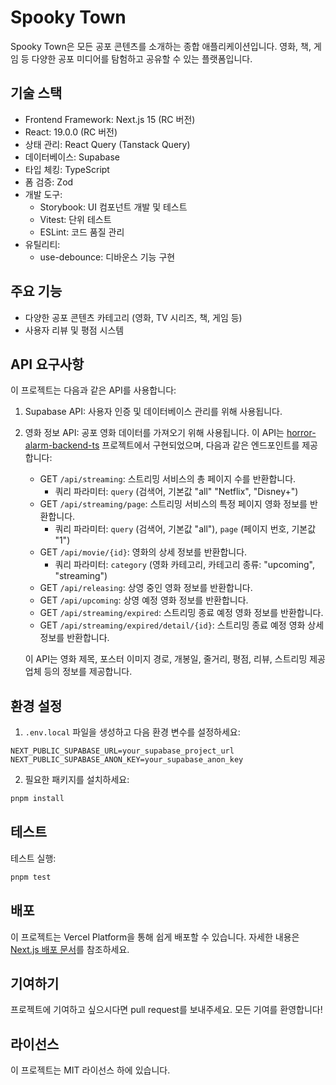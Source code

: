 # Spooky Town

Spooky Town은 모든 공포 콘텐츠를 소개하는 종합 애플리케이션입니다. 영화, 책, 게임 등 다양한 공포 미디어를 탐험하고 공유할 수 있는 플랫폼입니다.

## 기술 스택

- Frontend Framework: Next.js 15 (RC 버전)
- React: 19.0.0 (RC 버전)
- 상태 관리: React Query (Tanstack Query)
- 데이터베이스: Supabase
- 타입 체킹: TypeScript
- 폼 검증: Zod
- 개발 도구:
  - Storybook: UI 컴포넌트 개발 및 테스트
  - Vitest: 단위 테스트
  - ESLint: 코드 품질 관리
- 유틸리티:
  - use-debounce: 디바운스 기능 구현

## 주요 기능

- 다양한 공포 콘텐츠 카테고리 (영화, TV 시리즈, 책, 게임 등)
- 사용자 리뷰 및 평점 시스템

## API 요구사항

이 프로젝트는 다음과 같은 API를 사용합니다:

1. Supabase API: 사용자 인증 및 데이터베이스 관리를 위해 사용됩니다.

2. 영화 정보 API: 공포 영화 데이터를 가져오기 위해 사용됩니다. 이 API는 [horror-alarm-backend-ts](https://github.com/Hoogokok/horror-alarm-backend-ts) 프로젝트에서 구현되었으며, 다음과 같은 엔드포인트를 제공합니다:

   - GET `/api/streaming`: 스트리밍 서비스의 총 페이지 수를 반환합니다.
     - 쿼리 파라미터: `query` (검색어, 기본값 "all" "Netflix", "Disney+")
   - GET `/api/streaming/page`: 스트리밍 서비스의 특정 페이지 영화 정보를 반환합니다.
     - 쿼리 파라미터: `query` (검색어, 기본값 "all"), `page` (페이지 번호, 기본값 "1")
   - GET `/api/movie/{id}`: 영화의 상세 정보를 반환합니다.
     - 쿼리 파라미터: `category` (영화 카테고리, 카테고리 종류: "upcoming", "streaming")
   - GET `/api/releasing`: 상영 중인 영화 정보를 반환합니다.
   - GET `/api/upcoming`: 상영 예정 영화 정보를 반환합니다.
   - GET `/api/streaming/expired`: 스트리밍 종료 예정 영화 정보를 반환합니다.
   - GET `/api/streaming/expired/detail/{id}`: 스트리밍 종료 예정 영화 상세 정보를 반환합니다.

   이 API는 영화 제목, 포스터 이미지 경로, 개봉일, 줄거리, 평점, 리뷰, 스트리밍 제공업체 등의 정보를 제공합니다.

## 환경 설정

1. `.env.local` 파일을 생성하고 다음 환경 변수를 설정하세요:

```
NEXT_PUBLIC_SUPABASE_URL=your_supabase_project_url
NEXT_PUBLIC_SUPABASE_ANON_KEY=your_supabase_anon_key
```

2. 필요한 패키지를 설치하세요:

```bash
pnpm install
```

## 테스트

테스트 실행:

```bash
pnpm test
```

## 배포

이 프로젝트는 Vercel Platform을 통해 쉽게 배포할 수 있습니다. 자세한 내용은 [Next.js 배포 문서](https://nextjs.org/docs/deployment)를 참조하세요.

## 기여하기

프로젝트에 기여하고 싶으시다면 pull request를 보내주세요. 모든 기여를 환영합니다!

## 라이선스

이 프로젝트는 MIT 라이선스 하에 있습니다.
